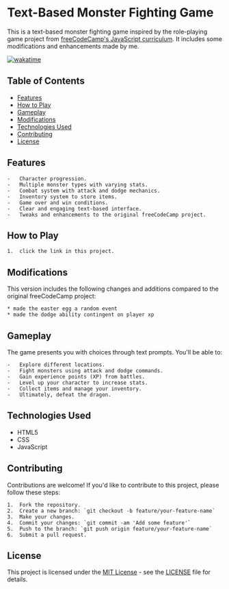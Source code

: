# Text-Based Monster Fighting Game

This is a text-based monster fighting game inspired by the role-playing game project from [freeCodeCamp's JavaScript curriculum](https://www.freecodecamp.org/learn/javascript-algorithms-and-data-structures-v8/learn-basic-javascript-by-building-a-role-playing-game). It includes some modifications and enhancements made by me.

[![wakatime](https://wakatime.com/badge/user/b0da6dba-e0b5-4ab0-814a-b13bb1500da8/project/e684acce-8836-49e2-97d2-0a38fbedce39.svg)](https://wakatime.com/badge/user/b0da6dba-e0b5-4ab0-814a-b13bb1500da8/project/e684acce-8836-49e2-97d2-0a38fbedce39)

## Table of Contents

-   [Features](#features)
-   [How to Play](#how-to-play)
-   [Gameplay](#gameplay)
-   [Modifications](#modifications)
-   [Technologies Used](#technologies-used)
-   [Contributing](#contributing)
-   [License](#license)



## Features
    -   Character progression.
    -   Multiple monster types with varying stats.
    -   Combat system with attack and dodge mechanics.
    -   Inventory system to store items.
    -   Game over and win conditions.
    -   Clear and engaging text-based interface.
    -   Tweaks and enhancements to the original freeCodeCamp project.

## How to Play

    1.  click the link in this project.

## Modifications

This version includes the following changes and additions compared to the original freeCodeCamp project:

    * made the easter egg a random event
    * made the dodge ability contingent on player xp

## Gameplay

The game presents you with choices through text prompts. You'll be able to:

    -   Explore different locations.
    -   Fight monsters using attack and dodge commands.
    -   Gain experience points (XP) from battles.
    -   Level up your character to increase stats.
    -   Collect items and manage your inventory.
    -   Ultimately, defeat the dragon.

## Technologies Used

- HTML5
- CSS
- JavaScript

## Contributing

Contributions are welcome! If you'd like to contribute to this project, please follow these steps:

    1.  Fork the repository.
    2.  Create a new branch: `git checkout -b feature/your-feature-name`
    3.  Make your changes.
    4.  Commit your changes: `git commit -am 'Add some feature'`
    5.  Push to the branch: `git push origin feature/your-feature-name`
    6.  Submit a pull request.
## License

This project is licensed under the [MIT License](LICENSE) - see the [LICENSE](./LICENSE) file for details.

